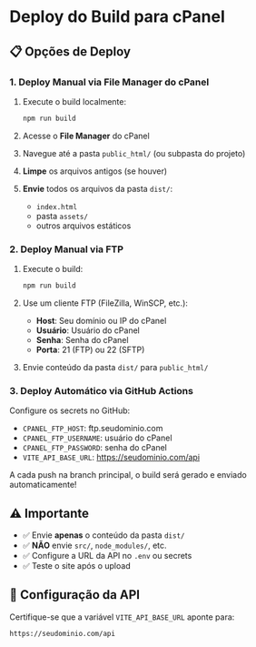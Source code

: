 # Deploy do Build para cPanel

## 📋 Opções de Deploy

### 1. **Deploy Manual via File Manager do cPanel**

1. Execute o build localmente:
   ```bash
   npm run build
   ```

2. Acesse o **File Manager** do cPanel

3. Navegue até a pasta `public_html/` (ou subpasta do projeto)

4. **Limpe** os arquivos antigos (se houver)

5. **Envie** todos os arquivos da pasta `dist/`:
   - `index.html`
   - pasta `assets/`
   - outros arquivos estáticos

### 2. **Deploy Manual via FTP**

1. Execute o build:
   ```bash
   npm run build
   ```

2. Use um cliente FTP (FileZilla, WinSCP, etc.):
   - **Host**: Seu domínio ou IP do cPanel
   - **Usuário**: Usuário do cPanel
   - **Senha**: Senha do cPanel
   - **Porta**: 21 (FTP) ou 22 (SFTP)

3. Envie conteúdo da pasta `dist/` para `public_html/`

### 3. **Deploy Automático via GitHub Actions**

Configure os secrets no GitHub:

- `CPANEL_FTP_HOST`: ftp.seudominio.com
- `CPANEL_FTP_USERNAME`: usuário do cPanel  
- `CPANEL_FTP_PASSWORD`: senha do cPanel
- `VITE_API_BASE_URL`: https://seudominio.com/api

A cada push na branch principal, o build será gerado e enviado automaticamente!

## ⚠️ Importante

- ✅ Envie **apenas** o conteúdo da pasta `dist/`
- ✅ **NÃO** envie `src/`, `node_modules/`, etc.
- ✅ Configure a URL da API no `.env` ou secrets
- ✅ Teste o site após o upload

## 🔧 Configuração da API

Certifique-se que a variável `VITE_API_BASE_URL` aponte para:
```
https://seudominio.com/api
```